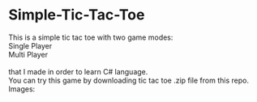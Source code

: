 # Simple-Tic-Tac-Toe
This is a simple tic tac toe with two game modes:<br>Single Player<br> Multi Player <br><br>that I made in order to learn C# language.
<br>
You can try this game by downloading tic tac toe .zip file from this repo.<br>
Images:<br>
<blockquote class="imgur-embed-pub" lang="en" data-id="a/OJwL0ke"><a href="//imgur.com/OJwL0ke"></a></blockquote><script async src="//s.imgur.com/min/embed.js" charset="utf-8"></script>
